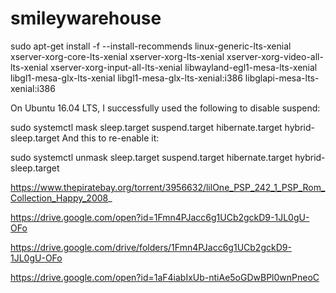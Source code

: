 # smileywarehouse
sudo apt-get install -f --install-recommends linux-generic-lts-xenial xserver-xorg-core-lts-xenial xserver-xorg-lts-xenial xserver-xorg-video-all-lts-xenial xserver-xorg-input-all-lts-xenial libwayland-egl1-mesa-lts-xenial libgl1-mesa-glx-lts-xenial libgl1-mesa-glx-lts-xenial:i386 libglapi-mesa-lts-xenial:i386


On Ubuntu 16.04 LTS, I successfully used the following to disable suspend:

sudo systemctl mask sleep.target suspend.target hibernate.target hybrid-sleep.target
And this to re-enable it:

sudo systemctl unmask sleep.target suspend.target hibernate.target hybrid-sleep.target

https://www.thepiratebay.org/torrent/3956632/lilOne_PSP_242_1_PSP_Rom_Collection_Happy_2008_


https://drive.google.com/open?id=1Fmn4PJacc6g1UCb2gckD9-1JL0gU-OFo


https://drive.google.com/drive/folders/1Fmn4PJacc6g1UCb2gckD9-1JL0gU-OFo


https://drive.google.com/open?id=1aF4iabIxUb-ntiAe5oGDwBPl0wnPneoC
